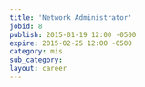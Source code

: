 ```yaml
---
title: 'Network Administrator'
jobid: 8
publish: 2015-01-19 12:00 -0500
expire: 2015-02-25 12:00 -0500
category: mis
sub_category: 
layout: career
---
```

